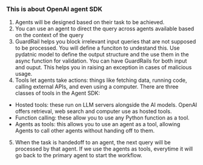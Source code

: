 ### This is about OpenAI agent SDK

1. Agents will be designed based on their task to be achieved.
2. You can use an agent to direct the query across agents available based on the context of the query
3. GuardRail helps you block irrelevant input queries that are not supposed to be processed. You will define a funciton to undestand this. Use pydatnic model to define the output structure and the use them in the async function for validation. You can have GuardRails for both input and ouput. This helps you in raising an exception in cases of malicious usage.
4. Tools let agents take actions: things like fetching data, running code, calling external APIs, and even using a computer. There are three classes of tools in the Agent SDK:

- Hosted tools: these run on LLM servers alongside the AI models. OpenAI offers retrieval, web search and computer use as hosted tools.
- Function calling: these allow you to use any Python function as a tool.
- Agents as tools: this allows you to use an agent as a tool, allowing Agents to call other agents without handing off to them.

5. When the task is handedoff to an agent, the next query will be processed by that agent. If we use the agents as tools, everytime it will go back to the primary agent to start the workflow.

